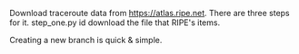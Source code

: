 Download traceroute data from https://atlas.ripe.net.
There are three steps for it.
step_one.py id download the file that RIPE's items.

Creating a new branch is quick & simple.
